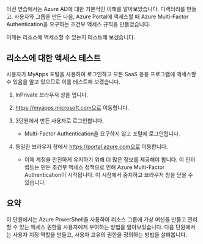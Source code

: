 이전 연습에서는 Azure AD에 대한 기본적인 이해를 알아보았습니다. 디렉터리를 만들고, 사용자와 그룹을 만든 다음, Azure Portal에 액세스할 때 Azure Multi-Factor Authentication을 요구하는 조건부 액세스 규칙을 만들었습니다.

이제는 리소스에 액세스할 수 있는지 테스트해 보겠습니다.

## <a name="test-access-to-resources"></a>리소스에 대한 액세스 테스트

사용자가 MyApps 포털을 사용하여 로그인하고 모든 SaaS 응용 프로그램에 액세스할 수 있음을 알고 있으므로 이를 테스트해 보겠습니다.

1. InPrivate 브라우저 창을 엽니다.

1. https://myapps.microsoft.com으로 이동합니다.

1. 3단원에서 만든 사용자로 로그인합니다.

   * Multi-Factor Authentication을 요구하지 않고 포털에 로그인됩니다.

1. 동일한 브라우저 창에서 https://portal.azure.com으로 이동합니다.

   * 이제 계정을 안전하게 유지하기 위해 더 많은 정보를 제공해야 합니다. 이 인터럽트는 만든 조건부 액세스 정책으로 인해 Azure Multi-Factor Authentication이 시작됩니다. 이 시점에서 중지하고 브라우저 창을 닫을 수 있습니다.

## <a name="summary"></a>요약

이 단원에서는 Azure PowerShell을 사용하여 리소스 그룹에 가상 머신을 만들고 관리할 수 있는 액세스 권한을 사용자에게 부여하는 방법을 알아보았습니다. 다음 단원에서는 사용자 지정 역할을 만들고, 사용자 고유의 권한을 정의하는 방법을 살펴봅니다.